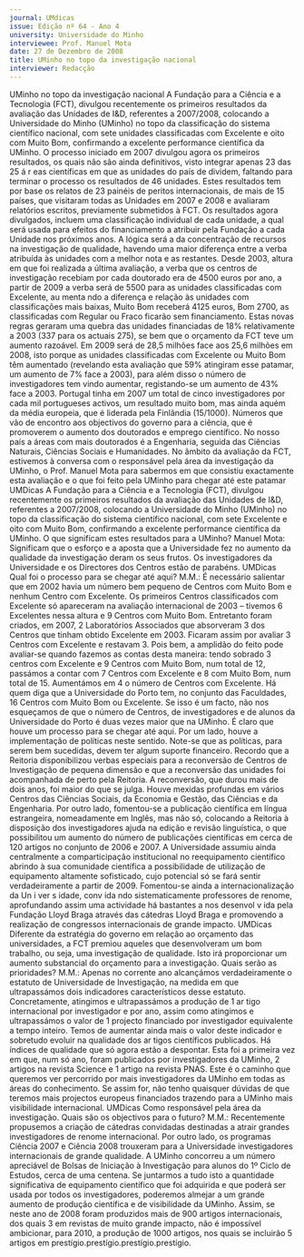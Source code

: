 ```yaml
---
journal: UMdicas
issue: Edição nº 64 - Ano 4
university: Universidade do Minho
interviewee: Prof. Manuel Mota
date: 27 de Dezembro de 2008
title: UMinho no topo da investigação nacional
interviewer: Redacção
---
```


UMinho no topo da investigação nacional
A Fundação para a Ciência e a Tecnologia (FCT), divulgou
recentemente os primeiros resultados da avaliação das Unidades
de I&D, referentes a 2007/2008, colocando a Universidade do
Minho (UMinho) no topo da classificação do sistema científico nacional,
com sete unidades classificadas com Excelente e oito com Muito Bom,
confirmando a excelente performance científica da UMinho.
O processo iniciado em 2007
divulgou agora os primeiros
resultados, os quais não são
ainda definitivos, visto integrar
apenas 23 das 25 á r eas
científicas em que as unidades
do país de dividem, faltando para
terminar o processo os
resultados de 46 unidades.
Estes resultados tem por base os
relatos de 23 painéis de peritos
internacionais, de mais de 15
países, que visitaram todas as
Unidades em 2007 e 2008 e
avaliaram relatórios escritos,
previamente submetidos à FCT.
Os resultados agora divulgados,
incluem uma classificação
individual de cada unidade, a qual
será usada para efeitos do
financiamento a atribuir pela
Fundação a cada Unidade nos
próximos anos. A lógica será a da
concentração de recursos na
investigação de qualidade,
havendo uma maior diferença
entre a verba atribuída às
unidades com a melhor nota e as
restantes. Desde 2003, altura
em que foi realizada a última
avaliação, a verba que os centros
de investigação recebiam por
cada doutorado era de 4500
euros por ano, a partir de 2009 a
verba será de 5500 para as
unidades classificadas com
Excelente, au menta ndo a
diferença e relação às unidades
com classificações mais baixas,
Muito Bom receberá 4125 euros,
Bom 2700, as classificadas com
Regular ou Fraco ficarão sem
financiamento.
Estas novas regras geraram uma
quebra das unidades financiadas
de 18% relativamente a 2003
(337 para os actuais 275), se
bem que o orçamento da FCT teve
um aumento razoável. Em 2009
será de 28,5 milhões face aos
25,6 milhões em 2008, isto
porque as unidades classificadas
com Excelente ou Muito Bom têm
aumentado (revelando esta
avaliação que 59% atingiram
esse patamar, um aumento de 7%
face a 2003), para além disso o
número de investigadores tem
vindo aumentar, registando-se
um aumento de 43% face a 2003.
Portugal tinha em 2007 um total
de cinco investigadores por cada
mil portugueses activos, um
resultado muito bom, mas ainda
aquém da média europeia, que é
liderada pela Finlândia
(15/1000).
Números que vão de encontro
aos objectivos do governo para a
ciência, que é promoverem o
aumento dos doutorados e
emprego científico.
No nosso país a áreas com mais
doutorados é a Engenharia,
seguida das Ciências Naturais,
Ciências Sociais e Humanidades.
No âmbito da avaliação da FCT,
estivemos à conversa com o
responsável pela área da
investigação da UMinho, o Prof.
Manuel Mota para sabermos em
que consistiu exactamente esta
avaliação e o que foi feito pela
UMinho para chegar até este
patamar
UMDicas A Fundação para a
Ciência e a Tecnologia (FCT),
divulgou recentemente os
primeiros resultados da
avaliação das Unidades de I&D,
referentes a 2007/2008,
colocando a Universidade do
Minho (UMinho) no topo da
classificação do sistema
científico nacional, com sete
Excelente e oito com Muito Bom,
confirmando a excelente
performance científica da
UMinho.
O que significam estes
resultados para a UMinho?
Manuel Mota: Significam que o
esforço e a aposta que a
Universidade fez no aumento da
qualidade da investigação deram
os seus frutos. Os investigadores
da Universidade e os Directores
dos Centros estão de parabéns.
UMDicas Qual foi o processo
para se chegar até aqui?
M.M.: É necessário salientar que
em 2002 havia um número bem
pequeno de Centros com Muito
Bom e nenhum Centro com
Excelente. Os primeiros Centros
classificados com Excelente só
apareceram na avaliação
internacional de 2003 – tivemos
6 Excelentes nessa altura e 9
Centros com Muito Bom.
Entretanto foram criados, em
2007, 2 Laboratórios Associados
que absorveram 3 dos Centros
que tinham obtido Excelente em
2003. Ficaram assim por avaliar
3 Centros com Excelente e
restavam 3. Pois bem, a amplidão
do feito pode avaliar-se quando
fazemos as contas desta
maneira: tendo sobrado 3
centros com Excelente e 9
Centros com Muito Bom, num
total de 12, passámos
a contar
com 7 Centros com Excelente e 8
com Muito Bom, num total de 15.
Aumentámos em 4 o número de
Centros com Excelente. Há quem
diga que a Universidade do Porto
tem, no conjunto das Faculdades,
16 Centros com Muito Bom ou
Excelente. Se isso é um facto, não
nos esqueçamos de que o
número de Centros, de
investigadores e de alunos da
Universidade do Porto é duas
vezes maior que na UMinho.
É claro que houve um processo
para se chegar até aqui. Por um
lado, houve a implementação de
políticas neste sentido. Note-se
que as políticas, para serem bem
sucedidas, devem ter algum
suporte financeiro. Recordo que
a Reitoria disponibilizou verbas
especiais para a reconversão de
Centros de Investigação de
pequena dimensão e que a
reconversão das unidades foi
acompanhada de perto pela
Reitoria. A reconversão, que
durou mais de dois anos, foi
maior do que se julga. Houve
mexidas profundas em vários
Centros das Ciências Sociais, da
Economia e Gestão, das Ciências
e da Engenharia. Por outro lado,
fomentou-se a publicação
científica em língua estrangeira,
nomeadamente em Inglês, mas
não só, colocando a Reitoria à
disposição dos investigadores
ajuda na edição e revisão
linguística, o que possibilitou um
aumento do número de
publicações científicas em cerca
de 120 artigos no conjunto de
2006 e 2007. A Universidade
assumiu ainda centralmente a
comparticipação institucional no
reequipamento científico
abrindo à sua comunidade
científica a possibilidade de
utilização de equipamento
altamente sofisticado, cujo
potencial só se fará sentir
verdadeiramente a partir de
2009. Fomentou-se ainda a
internacionalização da
Un i ver s idade, conv ida ndo
sistematicamente professores
de renome, aprofundando assim
uma actividade há bastantes
a nos desenvol v ida pela
Fundação Lloyd Braga através
das cátedras Lloyd Braga e
promovendo a realização de
congressos internacionais de
grande impacto.
UMDicas Diferente da estratégia
do governo em relação ao
orçamento das universidades, a
FCT premiou aqueles que
desenvolveram um bom
trabalho, ou seja, uma
investigação de qualidade. Isto
irá proporcionar um aumento
substancial do orçamento para a
investigação.
Quais serão as prioridades?
M.M.: Apenas no corrente ano
alcançámos verdadeiramente o
estatuto de Universidade de
Investigação, na medida em que
ultrapassámos dois indicadores
característicos desse estatuto.
Concretamente, atingimos e
ultrapassámos a produção de 1
ar tigo internacional por
investigador e por ano, assim
como atingimos e
ultrapassámos o valor de 1
projecto financiado por
investigador equivalente a tempo
inteiro. Temos de aumentar ainda
mais o valor deste indicador e
sobretudo evoluir na qualidade
dos ar tigos científicos
publicados. Há índices de
qualidade que só agora estão a
despontar. Esta foi a primeira vez
em que, num só ano, foram
publicados por investigadores da
UMinho, 2 artigos na revista
Science e 1 artigo na revista
PNAS. Este é o caminho que
queremos ver percorrido por
mais investigadores da UMinho
em todas as áreas do
conhecimento. Se assim for, não
tenho quaisquer dúvidas de que
teremos mais projectos
europeus financiados trazendo
para a UMinho mais visibilidade
internacional.
UMDicas Como responsável pela
área da investigação. Quais são
os objectivos para o futuro?
M.M.: Recentemente
propusemos a criação de
cátedras convidadas destinadas
a atrair grandes investigadores
de renome internacional. Por
outro lado, os programas Ciência
2007 e Ciência 2008 trouxeram
para a Universidade
investigadores internacionais de
grande qualidade. A UMinho
concorreu a um número
apreciável de Bolsas de Iniciação
à Investigação para alunos do 1º
Ciclo de Estudos, cerca de uma
centena. Se juntarmos a tudo isto
a quantidade significativa de
equipamento científico que foi
adquirida e que poderá ser usada
por todos os investigadores,
poderemos almejar a um grande
aumento de produção científica e
de visibilidade da UMinho. Assim,
se neste ano de 2008 foram
produzidos mais de 900 artigos
internacionais, dos quais 3 em
revistas de muito grande
impacto, não é impossível
ambicionar, para 2010, a
produção de 1000 artigos, nos
quais se incluirão 5 artigos em
prestígio.prestígio.prestígio.prestígio.